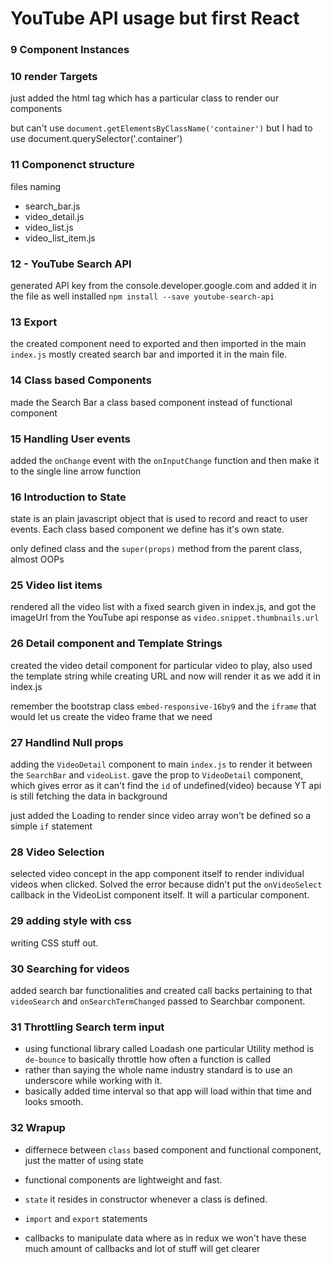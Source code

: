 # YouTube API usage but first React
 
 ### 9 Component Instances

 ### 10 render Targets
 just added the html tag which has a particular class to render our components

 but can't use `document.getElementsByClassName('container')` but I had to use document.querySelector('.container')

 ### 11 Componenct structure
 files naming
  - search_bar.js
  - video_detail.js
  - video_list.js
  - video_list_item.js

 ### 12 - YouTube Search API
   generated API key from the console.developer.google.com 
   and added it in the file
   as well installed `npm install --save youtube-search-api`

 ### 13 Export
  the created component need to exported and then imported in the main `index.js`
  mostly created search bar and imported it in the main file.

 ### 14 Class based Components
  made the Search Bar a class based component instead of functional component

### 15 Handling User events
  added the `onChange` event with the `onInputChange` function and then make it to the single line arrow function

### 16 Introduction to State
  state is an plain javascript object that is used to record and react to user events. Each class based component we define has it's own state.
  
  only defined class and the `super(props)` method from the parent class, almost OOPs

### 25 Video list items
  rendered all the video list with a fixed search given in index.js, and got the imageUrl from the YouTube api response as `video.snippet.thumbnails.url`

### 26 Detail component and Template Strings
  created the video detail component for particular video to play, also used the template string while creating URL and now will render it as we add it in index.js

  remember the bootstrap class `embed-responsive-16by9` and the `iframe` that would let us create the video frame that we need

### 27 Handlind Null props
  adding the `VideoDetail` component to main `index.js` to render it between the `SearchBar` and `videoList`.
  gave the prop to `VideoDetail` component, which gives error as it can't find the `id` of undefined(video) because YT api is still fetching the data in background

  just added the Loading to render since video array won't be defined so a simple `if` statement

### 28 Video Selection
  selected video concept in the app component itself to render individual videos when clicked.
  Solved the error because didn't put the `onVideoSelect` callback in the VideoList component itself. It will a particular component.

### 29 adding style with css
  writing CSS stuff out.

### 30 Searching for videos
  added search bar functionalities and created call backs pertaining to that `videoSearch` and `onSearchTermChanged` passed to Searchbar component.

### 31 Throttling Search term input
  - using functional library called Loadash
  one particular Utility method is `de-bounce` to basically throttle how often a function is called
  - rather than saying the whole name industry standard is to use an underscore while working with it.
  - basically added time interval so that app will load within that time and looks smooth.

### 32 Wrapup
  - differnece between `class` based component and functional component, just the matter of using state
  - functional components are lightweight and fast.

  - `state` it resides in constructor whenever a class is defined.

  - `import` and `export` statements 

  - callbacks to manipulate data
  where as in redux we won't have these much amount of callbacks and lot of stuff will get clearer